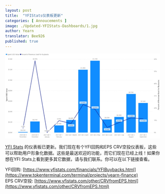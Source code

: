 ```yaml
---
layout: post
title:  "YFIStats仪表板更新"
categories: [ Annoucements ]
image: ./Updated-YFIStats-Dashboards/1.jpg
author: Yearn
translator: Bee926
published: true
---
```


![](1.jpg)

[YFI Stats](https://www.yfistats.com/) 的仪表板已更新。我们现在有个YFI回购和EPS CRV空投仪表板，这些可以帮助用户形象化数据。这些是最送欢迎的功能，而它们现在已经上线！如果你想在YFI Stats上看到更多其它数据，请与我们联系。你可以在以下链接查看。

YFI回购: [https://www.yfistats.com/financials/YFIBuybacks.html](https://www.tokenterminal.com/terminal/projects/yearn-finance) <br>
EPS CRV空投: [https://www.yfistats.com/other/CRVfromEPS.html](https://www.yfistats.com/other/CRVfromEPS.html)
